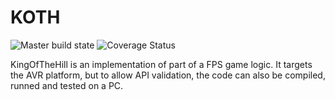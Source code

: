 # KOTH

![Master build state](https://travis-ci.org/arcadien/koth.svg?branch=master)
![Coverage Status](https://coveralls.io/repos/github/arcadien/koth/badge.svg?branch=master)

KingOfTheHill is an implementation of part of a FPS game logic.
It targets the AVR platform, but to allow API validation, the code can also be compiled, runned and tested on a PC.
